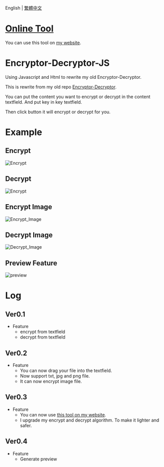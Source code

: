 English | [繁體中文](README_TCH.md)

# [Online Tool](https://jingshing.com/encrypt_decrypt/)
You can use this tool on [my website](https://jingshing.com/encrypt_decrypt/).

# Encryptor-Decryptor-JS
Using Javascript and Html to rewrite my old Encryptor-Decryptor.

This is rewrite from my old repo [Encryptor-Decryptor](https://github.com/JingShing/Encryptor-Decryptor).

You can put the content you want to encrypt or decrypt in the content textfield. And put key in key textfield.

Then click button it will encrypt or decrypt for you.

# Example
## Encrypt
![Encrypt](image/encrypt.png)
## Decrypt
![Encrypt](image/decrypt.png)

## Encrypt Image
![Encrypt_Image](image/encrypt_image.png)
## Decrypt Image
![Decrypt_Image](image/decrypt_image.png)

## Preview Feature
![preview](image/preview.png)

# Log
## Ver0.1
* Feature
  * encrypt from textfield
  * decrypt from textfield
## Ver0.2
* Feature
  * You can now drag your file into the textfield.
  * Now support txt, jpg and png file.
  * It can now encrypt image file.
## Ver0.3
* Feature
  * You can now use [this tool on my website](https://jingshing.com/encrypt_decrypt/).
  * I upgrade my encrypt and decrypt algorithm. To make it lighter and safer.
## Ver0.4
* Feature
  * Generate preview
